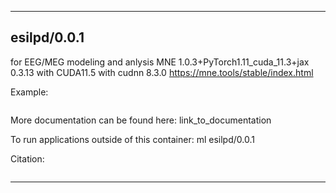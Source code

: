 
----------------------------------
## esilpd/0.0.1 ##
for EEG/MEG modeling and anlysis
MNE 1.0.3+PyTorch1.11_cuda_11.3+jax 0.3.13 with CUDA11.5 with cudnn 8.3.0
https://mne.tools/stable/index.html

Example:


```
```

More documentation can be found here: link_to_documentation

To run applications outside of this container: ml esilpd/0.0.1

Citation:
```

```

----------------------------------

